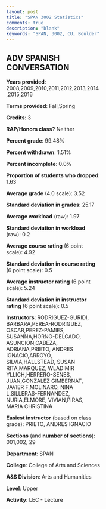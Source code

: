 ```yaml
---
layout: post
title: "SPAN 3002 Statistics"
comments: true
description: "blank"
keywords: "SPAN, 3002, CU, Boulder"
--- 
```

<head>
<script src="https://ajax.googleapis.com/ajax/libs/jquery/2.1.3/jquery.min.js"></script>
<script src="https://dl.dropboxusercontent.com/s/pc42nxpaw1ea4o9/highcharts.js?dl=0"></script>
<!-- <script src="../assets/js/highcharts.js"></script> -->
<style type="text/css">@font-face {
	font-family: "Bebas Neue";
	src: url(https://www.filehosting.org/file/details/544349/BebasNeue%20Regular.otf) format("opentype");
	}
	h1.Bebas { 
		font-family: "Bebas Neue", Verdana, Tahoma;
	}
</style>
</head>
<body>
	<div id="container" style="float: right; width: 45%; height: 88%; margin-left: 2.5%; margin-right: 2.5%;"></div>
	<script language="JavaScript">
		$(document).ready(function() {
		var chart = {type: 'column'};
		var title = {text: 'Grade Distribution'};
		var xAxis = {categories: ['A','B','C','D','F'],crosshair: true};
		var yAxis = {min: 0,title: {text: 'Percentage'}};
		var tooltip = {headerFormat: '<center><b><span style="font-size:20px">{point.key}</span></b></center>',
		               pointFormat: '<td style="padding:0"><b>{point.y:.1f}%</b></td>',
		               footerFormat: '</table>',shared: true,useHTML: true};
		var plotOptions = {column: {pointPadding: 0.0,borderWidth: 0}};  
		var credits = {enabled: false};var series= [{name: 'Percent',data: [65.7,29.31,3.53,0.83,0.62,]}];
		var json = {};
		json.chart = chart;
		json.title = title;
		json.tooltip = tooltip;
		json.xAxis = xAxis;
		json.yAxis = yAxis;  
		json.series = series;
		json.plotOptions = plotOptions;  
		json.credits = credits;
		$('#container').highcharts(json);
	});
	</script>
</body>
			   
## ADV SPANISH CONVERSATION

**Years provided**: 2008,2009,2010,2011,2012,2013,2014,2015,2016

**Terms provided**: Fall,Spring

**Credits**: 3

**RAP/Honors class?** Neither

**Percent grade**: 99.48%

**Percent withdrawn**: 1.51%

**Percent incomplete**: 0.0%

**Proportion of students who dropped**: 1.63

**Average grade** (4.0 scale): 3.52

**Standard deviation in grades**: 25.17

**Average workload** (raw): 1.97

**Standard deviation in workload** (raw): 0.2

**Average course rating** (6 point scale): 4.92

**Standard deviation in course rating** (6 point scale): 0.5

**Average instructor rating** (6 point scale): 5.24

**Standard deviation in instructor rating** (6 point scale): 0.5

**Instructors**: RODRIGUEZ-GURIDI, BARBARA,PEREA-RODRIGUEZ, OSCAR,PEREZ-PAMIES, SUSANNA,HORNO-DELGADO, ASUNCION,CABEZA, ADRIANA,PRIETO, ANDRES IGNACIO,ARROYO, SILVIA,HALLSTEAD, SUSAN RITA,MARQUEZ, WLADIMIR YLLICH,HERRERO-SENES, JUAN,GONZALEZ  GIMBERNAT, JAVIER F,MOLINARO, NINA L,SILLERAS-FERNANDEZ, NURIA,ELMORE, VIVIAN,PIRAS, MARIA CHRISTINA

**Easiest instructor** (based on class grade): PRIETO, ANDRES IGNACIO

**Sections** (and **number of sections**): 001,002, 29

**Department**: SPAN

**College**: College of Arts and Sciences

**A&S Division**: Arts and Humanities

**Level**: Upper

**Activity**: LEC - Lecture